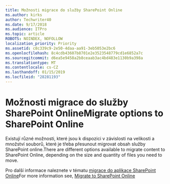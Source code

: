 ```yaml
---
title: Možnosti migrace do služby SharePoint Online
ms.author: kirks
author: Techwriter40
ms.date: 9/17/2018
ms.audience: ITPro
ms.topic: article
ROBOTS: NOINDEX, NOFOLLOW
localization_priority: Priority
ms.assetid: c8c339c9-2e50-4daa-aa91-3eb5053e2bc6
ms.openlocfilehash: 8c4cdb43607b8701e2e3523548779cd1e6852a7c
ms.sourcegitcommit: d6ea5e9458a2b8ceaab3ac4bd483e1130b9a398a
ms.translationtype: MT
ms.contentlocale: cs-CZ
ms.lasthandoff: 01/15/2019
ms.locfileid: "28281193"
---
```

# <a name="migrate-options-to-sharepoint-online"></a><span data-ttu-id="4bf4a-102">Možnosti migrace do služby SharePoint Online</span><span class="sxs-lookup"><span data-stu-id="4bf4a-102">Migrate options to SharePoint Online</span></span>

<span data-ttu-id="4bf4a-103">Existují různé možnosti, které jsou k dispozici v závislosti na velikosti a množství souborů, které je třeba přesunout migrovat obsah služby SharePoint online.</span><span class="sxs-lookup"><span data-stu-id="4bf4a-103">There are different options available to migrate content to SharePoint Online, depending on the size and quantity of files you need to move.</span></span>
  
<span data-ttu-id="4bf4a-104">Pro další informace naleznete v tématu [migrace do aplikace SharePoint Online](https://go.microsoft.com/fwlink/?linkid-2022029)</span><span class="sxs-lookup"><span data-stu-id="4bf4a-104">For more information see, [Migrate to SharePoint Online](https://go.microsoft.com/fwlink/?linkid-2022029)</span></span>
  

